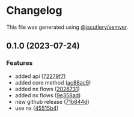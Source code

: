 # Changelog

This file was generated using [@jscutlery/semver](https://github.com/jscutlery/semver).

## 0.1.0 (2023-07-24)


### Features

* added api ([72279f7](https://github.com/rudderlabs/rudder-sdk-android/commit/72279f722cbb7b7a587b4aaf381dd80f90782724))
* added core method ([ac88ac9](https://github.com/rudderlabs/rudder-sdk-android/commit/ac88ac9f7030d0bbb4010930488e6aff5b6a5928))
* added nx flows ([2026731](https://github.com/rudderlabs/rudder-sdk-android/commit/2026731c7231152d87ea5a6faa55674536495900))
* added nx flows ([9e358ad](https://github.com/rudderlabs/rudder-sdk-android/commit/9e358ad19ddcaec2306e6eb4c7e744cfee504b10))
* new github release ([71b844d](https://github.com/rudderlabs/rudder-sdk-android/commit/71b844d8a72a2f6d1a46aa94b744772c53ce1ce0))
* use nx ([45515b4](https://github.com/rudderlabs/rudder-sdk-android/commit/45515b427aafceb59d7b19c59ba1cf7fe3116da5))
